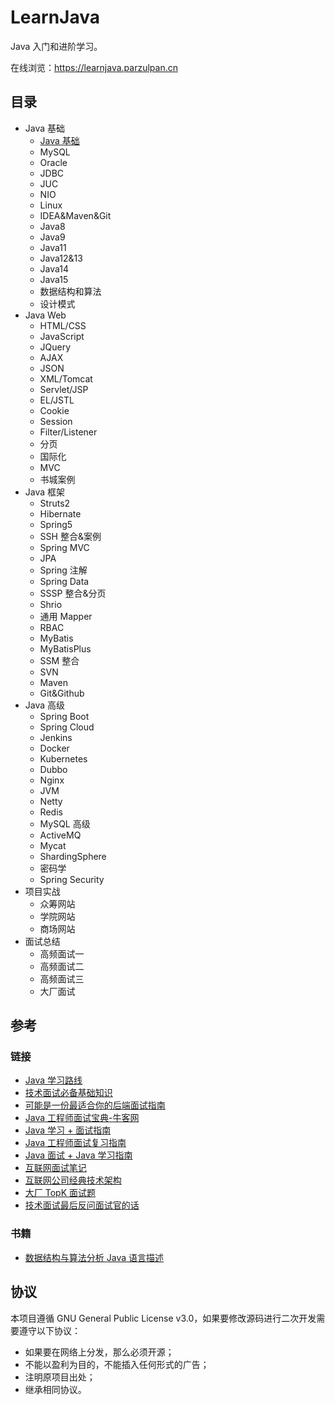 # LearnJava

Java 入门和进阶学习。

在线浏览：https://learnjava.parzulpan.cn

## 目录

* Java 基础
  * [Java 基础](Basis/JavaBasis/README.md)
  * MySQL
  * Oracle
  * JDBC
  * JUC
  * NIO
  * Linux
  * IDEA&Maven&Git
  * Java8
  * Java9
  * Java11
  * Java12&13
  * Java14
  * Java15
  * 数据结构和算法
  * 设计模式
* Java Web
  * HTML/CSS
  * JavaScript
  * JQuery
  * AJAX
  * JSON
  * XML/Tomcat
  * Servlet/JSP
  * EL/JSTL
  * Cookie
  * Session
  * Filter/Listener
  * 分页
  * 国际化
  * MVC
  * 书城案例
* Java 框架
  * Struts2
  * Hibernate
  * Spring5
  * SSH 整合&案例
  * Spring MVC
  * JPA
  * Spring 注解
  * Spring Data
  * SSSP 整合&分页
  * Shrio
  * 通用 Mapper
  * RBAC
  * MyBatis
  * MyBatisPlus
  * SSM 整合
  * SVN
  * Maven
  * Git&Github
* Java 高级
  * Spring Boot
  * Spring Cloud
  * Jenkins
  * Docker
  * Kubernetes
  * Dubbo
  * Nginx
  * JVM
  * Netty
  * Redis
  * MySQL 高级
  * ActiveMQ
  * Mycat
  * ShardingSphere
  * 密码学
  * Spring Security
* 项目实战
  * 众筹网站
  * 学院网站
  * 商场网站
* 面试总结
  * 高频面试一
  * 高频面试二
  * 高频面试三
  * 大厂面试

## 参考

### 链接

* [Java 学习路线](http://www.atguigu.com/download.shtml#java)
* [技术面试必备基础知识](https://github.com/CyC2018/CS-Notes)
* [可能是一份最适合你的后端面试指南](https://juejin.im/post/6844903683658874893)
* [Java 工程师面试宝典-牛客网](https://www.nowcoder.com/tutorial/94/ea1986fcff294f6292385703e94689e8)
* [Java 学习 + 面试指南](https://github.com/Snailclimb/JavaGuide)
* [Java 工程师面试复习指南](https://github.com/h2pl/Java-Tutorial)
* [Java 面试 + Java 学习指南](https://github.com/AobingJava/JavaFamily)
* [互联网面试笔记](https://github.com/zhengjianglong915/note-of-interview)
* [互联网公司经典技术架构](https://github.com/davideuler/architecture.of.internet-product)
* [大厂 TopK 面试题](https://osjobs.net/topk/)
* [技术面试最后反问面试官的话](https://github.com/yifeikong/reverse-interview-zh)

### 书籍

* [数据结构与算法分析 Java 语言描述](https://book.douban.com/subject/3351237/)

## 协议

本项目遵循 GNU General Public License v3.0，如果要修改源码进行二次开发需要遵守以下协议：

* 如果要在网络上分发，那么必须开源；
* 不能以盈利为目的，不能插入任何形式的广告；
* 注明原项目出处；
* 继承相同协议。
